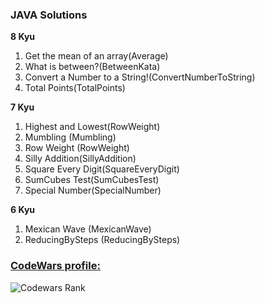 ### JAVA Solutions

<b>8 Kyu</b>
<ol>
  <li>Get the mean of an array(Average)</li>
  <li>What is between?(BetweenKata)</li>
  <li>Convert a Number to a String!(ConvertNumberToString)</li>
  <li>Total Points(TotalPoints)</li>
</ol>
<b>7 Kyu</b>
<ol>
  <li>Highest and Lowest(RowWeight)</li>
  <li>Mumbling (Mumbling)</li>
  <li>Row Weight (RowWeight)</li>
  <li>Silly Addition(SillyAddition)</li>
  <li>Square Every Digit(SquareEveryDigit)</li>
  <li>SumCubes Test(SumCubesTest)</li>
  <li>Special Number(SpecialNumber)</li>  
</ol>
<b>6 Kyu</b>
<ol>
  <li>Mexican Wave (MexicanWave)</li>
  <li>ReducingBySteps (ReducingBySteps)</li>
</ol>

### [CodeWars profile:](https://www.codewars.com/users/OvidioMiranda)

![Codewars Rank](https://www.codewars.com/users/OvidioMiranda/badges/large)




